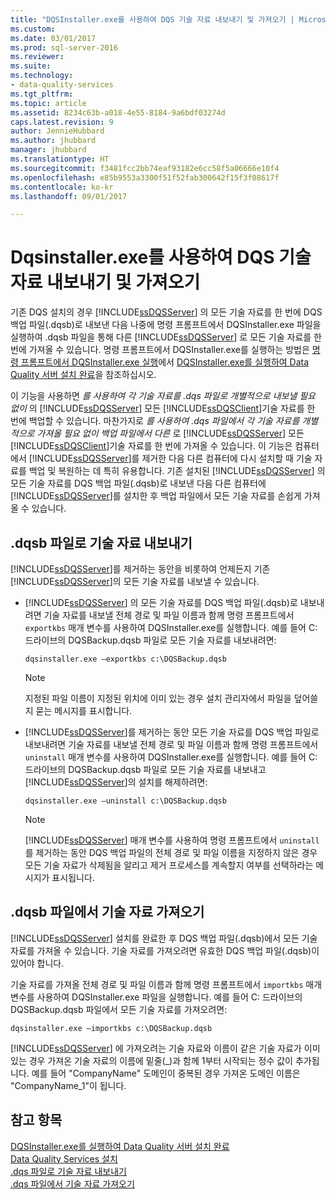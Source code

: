 ```yaml
---
title: "DQSInstaller.exe를 사용하여 DQS 기술 자료 내보내기 및 가져오기 | Microsoft Docs"
ms.custom: 
ms.date: 03/01/2017
ms.prod: sql-server-2016
ms.reviewer: 
ms.suite: 
ms.technology:
- data-quality-services
ms.tgt_pltfrm: 
ms.topic: article
ms.assetid: 8234c63b-a018-4e55-8184-9a6bdf03274d
caps.latest.revision: 9
author: JennieHubbard
ms.author: jhubbard
manager: jhubbard
ms.translationtype: HT
ms.sourcegitcommit: f3481fcc2bb74eaf93182e6cc58f5a06666e10f4
ms.openlocfilehash: e85b9553a3300f51f52fab300642f15f3f08617f
ms.contentlocale: ko-kr
ms.lasthandoff: 09/01/2017

---
```

# <a name="export-and-import-dqs-knowledge-bases-using-dqsinstallerexe"></a>Dqsinstaller.exe를 사용하여 DQS 기술 자료 내보내기 및 가져오기
  기존 DQS 설치의 경우 [!INCLUDE[ssDQSServer](../../includes/ssdqsserver-md.md)] 의 모든 기술 자료를 한 번에 DQS 백업 파일(.dqsb)로 내보낸 다음 나중에 명령 프롬프트에서 DQSInstaller.exe 파일을 실행하여 .dqsb 파일을 통해 다른 [!INCLUDE[ssDQSServer](../../includes/ssdqsserver-md.md)] 로 모든 기술 자료를 한 번에 가져올 수 있습니다. 명령 프롬프트에서 DQSInstaller.exe를 실행하는 방법은 [명령 프롬프트에서 DQSInstaller.exe 실행](../../data-quality-services/install-windows/run-dqsinstaller-exe-to-complete-data-quality-server-installation.md#CommandPrompt)에서 [DQSInstaller.exe를 실행하여 Data Quality 서버 설치 완료](../../data-quality-services/install-windows/run-dqsinstaller-exe-to-complete-data-quality-server-installation.md)을 참조하십시오.  
  
 이 기능을 사용하면 *를 사용하여 각 기술 자료를 .dqs 파일로 개별적으로 내보낼 필요 없이* 의 [!INCLUDE[ssDQSServer](../../includes/ssdqsserver-md.md)] 모든 [!INCLUDE[ssDQSClient](../../includes/ssdqsclient-md.md)]기술 자료를 한 번에 백업할 수 있습니다. 마찬가지로 *를 사용하여 .dqs 파일에서 각 기술 자료를 개별적으로 가져올 필요 없이 백업 파일에서 다른* 로 [!INCLUDE[ssDQSServer](../../includes/ssdqsserver-md.md)] 모든 [!INCLUDE[ssDQSClient](../../includes/ssdqsclient-md.md)]기술 자료를 한 번에 가져올 수 있습니다. 이 기능은 컴퓨터에서 [!INCLUDE[ssDQSServer](../../includes/ssdqsserver-md.md)]를 제거한 다음 다른 컴퓨터에 다시 설치할 때 기술 자료를 백업 및 복원하는 데 특히 유용합니다. 기존 설치된 [!INCLUDE[ssDQSServer](../../includes/ssdqsserver-md.md)] 의 모든 기술 자료를 DQS 백업 파일(.dqsb)로 내보낸 다음 다른 컴퓨터에 [!INCLUDE[ssDQSServer](../../includes/ssdqsserver-md.md)]를 설치한 후 백업 파일에서 모든 기술 자료를 손쉽게 가져올 수 있습니다.  
  
##  <a name="export"></a> .dqsb 파일로 기술 자료 내보내기  
 [!INCLUDE[ssDQSServer](../../includes/ssdqsserver-md.md)]를 제거하는 동안을 비롯하여 언제든지 기존 [!INCLUDE[ssDQSServer](../../includes/ssdqsserver-md.md)]의 모든 기술 자료를 내보낼 수 있습니다.  
  
-   [!INCLUDE[ssDQSServer](../../includes/ssdqsserver-md.md)] 의 모든 기술 자료를 DQS 백업 파일(.dqsb)로 내보내려면 기술 자료를 내보낼 전체 경로 및 파일 이름과 함께 명령 프롬프트에서 `exportkbs` 매개 변수를 사용하여 DQSInstaller.exe를 실행합니다. 예를 들어 C: 드라이브의 DQSBackup.dqsb 파일로 모든 기술 자료를 내보내려면:  
  
    ```  
    dqsinstaller.exe –exportkbs c:\DQSBackup.dqsb  
    ```  
  
    > [!NOTE]  
    >  지정된 파일 이름이 지정된 위치에 이미 있는 경우 설치 관리자에서 파일을 덮어쓸지 묻는 메시지를 표시합니다.  
  
-   [!INCLUDE[ssDQSServer](../../includes/ssdqsserver-md.md)]를 제거하는 동안 모든 기술 자료를 DQS 백업 파일로 내보내려면 기술 자료를 내보낼 전체 경로 및 파일 이름과 함께 명령 프롬프트에서 `uninstall` 매개 변수를 사용하여 DQSInstaller.exe를 실행합니다. 예를 들어 C: 드라이브의 DQSBackup.dqsb 파일로 모든 기술 자료를 내보내고 [!INCLUDE[ssDQSServer](../../includes/ssdqsserver-md.md)]의 설치를 해제하려면:  
  
    ```  
    dqsinstaller.exe –uninstall c:\DQSBackup.dqsb  
    ```  
  
    > [!NOTE]  
    >  [!INCLUDE[ssDQSServer](../../includes/ssdqsserver-md.md)] 매개 변수를 사용하여 명령 프롬프트에서 `uninstall`를 제거하는 동안 DQS 백업 파일의 전체 경로 및 파일 이름을 지정하지 않은 경우 모든 기술 자료가 삭제됨을 알리고 제거 프로세스를 계속할지 여부를 선택하라는 메시지가 표시됩니다.  
  
##  <a name="import"></a> .dqsb 파일에서 기술 자료 가져오기  
 [!INCLUDE[ssDQSServer](../../includes/ssdqsserver-md.md)] 설치를 완료한 후 DQS 백업 파일(.dqsb)에서 모든 기술 자료를 가져올 수 있습니다. 기술 자료를 가져오려면 유효한 DQS 백업 파일(.dqsb)이 있어야 합니다.  
  
 기술 자료를 가져올 전체 경로 및 파일 이름과 함께 명령 프롬프트에서 `importkbs` 매개 변수를 사용하여 DQSInstaller.exe 파일을 실행합니다. 예를 들어 C: 드라이브의 DQSBackup.dqsb 파일에서 모든 기술 자료를 가져오려면:  
  
```  
dqsinstaller.exe –importkbs c:\DQSBackup.dqsb  
```  
  
 [!INCLUDE[ssDQSServer](../../includes/ssdqsserver-md.md)] 에 가져오려는 기술 자료와 이름이 같은 기술 자료가 이미 있는 경우 가져온 기술 자료의 이름에 밑줄(_)과 함께 1부터 시작되는 정수 값이 추가됩니다. 예를 들어 "CompanyName" 도메인이 중복된 경우 가져온 도메인 이름은 "CompanyName_1"이 됩니다.  
  
## <a name="see-also"></a>참고 항목  
 [DQSInstaller.exe를 실행하여 Data Quality 서버 설치 완료](../../data-quality-services/install-windows/run-dqsinstaller-exe-to-complete-data-quality-server-installation.md)   
 [Data Quality Services 설치](../../data-quality-services/install-windows/install-data-quality-services.md)   
 [.dqs 파일로 기술 자료 내보내기](../../data-quality-services/export-a-knowledge-base-to-a-dqs-file.md)   
 [.dqs 파일에서 기술 자료 가져오기](../../data-quality-services/import-a-knowledge-base-from-a-dqs-file.md)  
  
  
